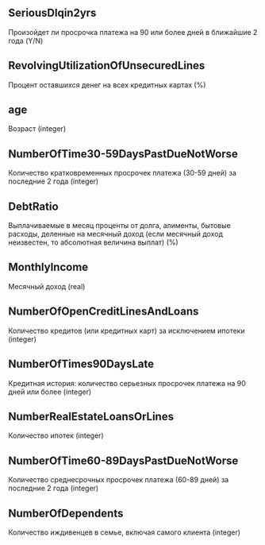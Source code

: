 ## SeriousDlqin2yrs    
Произойдет ли просрочка платежа на 90 или более дней в ближайшие 2 года (Y/N)

## RevolvingUtilizationOfUnsecuredLines    
Процент оставшихся денег на всех кредитных картах   (%)

## age 
Возраст (integer)

## NumberOfTime30-59DaysPastDueNotWorse    
Количество кратковременных просрочек платежа (30-59 дней) за последние 2 года   (integer)

## DebtRatio   
Выплачиваемые в месяц проценты от долга, алименты, бытовые расходы, деленные на месячный доход (если месячный доход неизвестен, то абсолютная величина выплат)  (%)

## MonthlyIncome   
Месячный доход  (real)

## NumberOfOpenCreditLinesAndLoans 
Количество кредитов (или кредитных карт) за исключением ипотеки (integer)

## NumberOfTimes90DaysLate 
Кредитная история: количество серьезных просрочек платежа на 90 дней или более (integer)

## NumberRealEstateLoansOrLines    
Количество ипотек   (integer)

## NumberOfTime60-89DaysPastDueNotWorse    
Количество среднесрочных просрочек платежа (60-89 дней) за последние 2 года (integer)

## NumberOfDependents  
Количество иждивенцев в семье, включая самого клиента   (integer)
